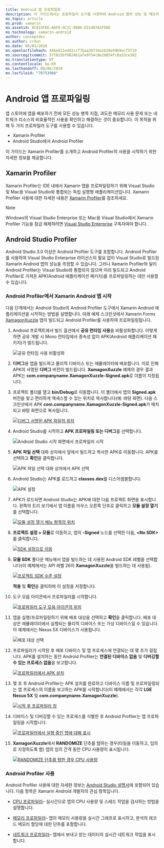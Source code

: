```yaml
---
title: Android 앱 프로파일링
description: 이 가이드에서는 프로파일러 도구를 사용하여 Android 앱의 성능 및 메모리 사용을 검사하는 방법을 설명합니다.
ms.topic: article
ms.prod: xamarin
ms.assetid: 8C823FEE-A6F6-4C31-9EB6-E51407A2FD8E
ms.technology: xamarin-android
author: conceptdev
ms.author: crdun
ms.date: 04/03/2018
ms.openlocfilehash: 44bed11e4d2ccf7baa39734a1b20e49b9ecf5f10
ms.sourcegitcommit: 57f815bf0024b1afe9754c0e28054fc0a53ce302
ms.translationtype: HT
ms.contentlocale: ko-KR
ms.lasthandoff: 09/06/2019
ms.locfileid: "70753988"
---
```

# <a name="profiling-android-apps"></a>Android 앱 프로파일링

앱 스토어에 앱을 배포하기 전에 모든 성능 병목 지점, 과도한 메모리 사용 문제 또는 네트워크 리소스의 비효율적인 사용을 확인하고 해결하는 것이 중요합니다. 이 목적을 위해 두 가지 프로파일러 도구를 사용할 수 있습니다.

- Xamarin Profiler 
- Android Studio에서 Android Profiler

이 가이드는 Xamarin Profiler를 소개하고 Android Profiler의 사용을 시작하기 위한 자세한 정보를 제공합니다.

## <a name="xamarin-profiler"></a>Xamarin Profiler

Xamarin Profiler는 IDE 내에서 Xamarin 앱을 프로파일링하기 위해 Visual Studio 및 Mac용 Visual Studio와 통합되는 독립 실행형 애플리케이션입니다. Xamarin Profiler 사용에 대한 자세한 내용은 [Xamarin Profiler](~/tools/profiler/index.md)를 참조하세요.

> [!NOTE]
> Windows의 Visual Studio Enterprise 또는 Mac용 Visual Studio에서 Xamarin Profiler 기능을 잠금 해제하려면 [Visual Studio Enterprise](https://visualstudio.microsoft.com/vs/compare/) 구독자여야 합니다.

## <a name="android-studio-profiler"></a>Android Studio Profiler

Android Studio 3.0 이상은 Android Profiler 도구를 포함합니다. Android Profiler를 사용하여 Visual Studio Enterprise 라이선스의 필요 없이 Visual Studio로 빌드된 Xamarin Android 앱의 성능을 측정할 수 있습니다. 그러나 Xamarin Profiler와 달리 Android Profiler는 Visual Studio와 통합되지 않으며 미리 빌드되고 Android Profiler로 가져온 APK(Android 애플리케이션 패키지)를 프로파일링하는 데만 사용할 수 있습니다.

### <a name="launching-a-xamarin-android-app-in-android-profiler"></a>Android Profiler에서 Xamarin Android 앱 시작

다음 단계에서는 Android Studio의 Android Profiler 도구에서 Xamarin Android 애플리케이션을 시작하는 방법을 설명합니다. 아래 예제 스크린샷에서 Xamarin Forms [XamagonXuzzle](https://docs.microsoft.com/samples/xamarin/mobile-samples/liveplayer-xamagonxuzzlelp/) 앱이 빌드되고 Android Profiler를 사용하여 프로파일링됩니다.

1. Android 프로젝트에서 빌드 옵션에서 **공유 런타임 사용**을 비활성화합니다. 이렇게 하면 공유 개발 시 Mono 런타임에서 종속성 없이 APK(Android 애플리케이션 패키지)가 빌드됩니다.

    ![공유 런타임 사용 비활성화](profiling-images/vswin/01-turn-off-shared-runtime.png)

2. **디버그**용 앱을 빌드하고 물리적 디바이스 또는 에뮬레이터에 배포합니다. 이로 인해 APK의 서명된 **디버그** 버전이 빌드됩니다.
    **XamagonXuzzle** 예제의 경우 결과 APK는 **com.companyname.XamagonXuzzle-Signed.apk**로 이름이 지정됩니다.

3. 프로젝트 폴더를 열고 **bin/Debug**로 이동합니다. 이 폴더에서 앱의 **Signed.apk** 버전을 찾고 편리하게 액세스할 수 있는 위치로 복사합니다(예: 바탕 화면). 다음 스크린샷에서 APK **com.companyname.XamagonXuzzle-Signed.apk**가 배치되고 바탕 화면으로 복사됩니다.

    [![디버그 서명된 APK 파일의 위치](profiling-images/vswin/02-locating-the-debug-apk-sml.png)](profiling-images/vswin/02-locating-the-debug-apk.png#lightbox)

4. Android Studio를 시작하고 **APK 프로파일링 또는 디버그**를 선택합니다.

    ![Android Studio 시작 화면에서 프로파일러 시작](profiling-images/vswin/03-android-studio.png)

5. **APK 파일 선택** 대화 상자에서 앞에서 빌드하고 복사한 APK로 이동합니다. APK를 선택하고 **확인**을 클릭합니다. 
    
    ![APK 파일 선택 대화 상자에서 APK 선택](profiling-images/vswin/04-select-apk-dialog.png)

6. Android Studio는 APK를 로드하고 **classes.dex**를 디스어셈블합니다.

    ![APK 설정](profiling-images/vswin/05-setting-up-the-apk.png)

7. APK가 로드되면 Android Studio는 APK에 대한 다음 프로젝트 화면을 표시합니다. 왼쪽의 트리 보기에서 앱 이름을 마우스 오른쪽 단추로 클릭하고 **모듈 설정 열기**를 선택합니다.

    [![모듈 설정 열기 메뉴 항목의 위치](profiling-images/vswin/06-open-module-settings-sml.png)](profiling-images/vswin/06-open-module-settings.png#lightbox)

8. **프로젝트 설정 > 모듈**로 이동하고, 앱의 **-Signed** 노드를 선택한 다음, **&lt;No SDK&gt;** 를 클릭합니다.

    [![SDK 설정으로 이동](profiling-images/vswin/07-project-settings-modules-sml.png)](profiling-images/vswin/07-project-settings-modules.png#lightbox)

9. **모듈 SDK** 풀다운 메뉴에서 앱을 빌드하는 데 사용된 Android SDK 레벨을 선택합니다(이 예제에서는 API 레벨 26이 **XamagonXuzzle**을 빌드하는 데 사용됨).

    [![프로젝트 SDK 수준 설정](profiling-images/vswin/08-project-sdk-level-sml.png)](profiling-images/vswin/08-project-sdk-level.png#lightbox)

    **적용** 및 **확인**을 클릭하여 이 설정을 저장합니다.

10. 도구 모음 아이콘에서 프로파일러를 시작합니다.

    [![프로파일러 도구 모음 아이콘의 위치](profiling-images/vswin/09-launch-profiler-sml.png)](profiling-images/vswin/09-launch-profiler.png#lightbox)

11. 앱을 실행/프로파일링하기 위해 배포 대상을 선택하고 **확인**을 클릭합니다. 배포 대상은 에뮬레이터에서 실행되는 물리적 디바이스 또는 가상 디바이스일 수 있습니다. 이 예제에서는 Nexus 5X 디바이스가 사용됩니다.

    ![배포 대상 선택](profiling-images/vswin/10-select-deployment-target.png)

12. 프로파일러가 시작된 후 배포 디바이스 및 앱 프로세스에 연결되는 데 몇 초가 걸립니다. APK를 설치하는 동안 Android Profiler는 **연결된 디바이스 없음** 및 **디버깅할 수 있는 프로세스 없음**을 보고합니다.

    [![프로파일러에서 APK 설치](profiling-images/vswin/11-no-connected-devices-sml.png)](profiling-images/vswin/11-no-connected-devices.png#lightbox)

13. 몇 초 후 Android Profiler는 APK 설치를 완료하고 디바이스 이름 및 프로파일링되는 앱 프로세스의 이름을 보고하는 APK를 시작합니다(이 예제에서는 각각 **LGE Nexus 5X** 및 **com.companyname.XamagonXuzzle**).

    [![시작 후 프로파일러 창](profiling-images/vswin/12-profiler-starts-sml.png)](profiling-images/vswin/12-profiler-starts.png#lightbox)

14. 디바이스 및 디버깅할 수 있는 프로세스를 식별한 후 Android Profiler는 앱 프로파일링을 시작합니다.

    [![프로파일러에서 실행 중인 앱에 대해 표시](profiling-images/vswin/13-profiler-running-sml.png)](profiling-images/vswin/13-profiler-running.png#lightbox)

15. **XamagonXuzzle**에서 **RANDOMIZE** 단추를 탭하는 경우(타일을 이동하고, 임의로 지정하도록 함) 앱의 임의 간격 동안 CPU 사용량이 표시됩니다.

    [![RANDOMIZE 단추를 탭한 경우 CPU 사용량](profiling-images/vswin/14-tap-randomize-sml.png)](profiling-images/vswin/14-tap-randomize.png#lightbox)

### <a name="using-the-android-profiler"></a>Android Profiler 사용

Android Profiler 사용에 대한 자세한 정보는 [Android Studio 설명서](https://developer.android.com/studio/profile/android-profiler.html)에 포함되어 있습니다.
다음 항목은 Xamarin Android 개발자의 관심 항목입니다.

- [CPU 프로파일러](https://developer.android.com/studio/profile/cpu-profiler.html)&ndash; 실시간으로 앱의 CPU 사용량 및 스레드 작업을 검사하는 방법을 설명합니다.

- [메모리 프로파일러](https://developer.android.com/studio/profile/memory-profiler.html)&ndash; 앱의 메모리 사용량을 실시간 그래프로 표시하고, 분석의 레코드 메모리 할당에 대한 단추를 포함합니다.

- [네트워크 프로파일러](https://developer.android.com/studio/profile/network-profiler.html)&ndash; 앱에서 보내고 받는 데이터의 실시간 네트워크 작업을 표시합니다.
